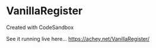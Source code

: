 # VanillaRegister
Created with CodeSandbox

See it running live here... https://achey.net/VanillaRegister/

